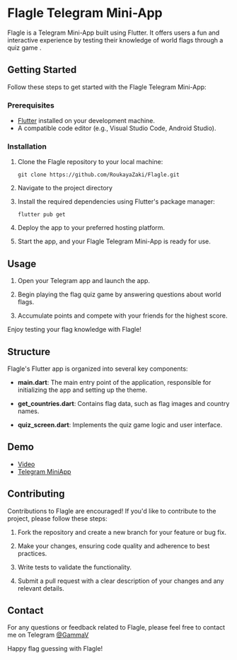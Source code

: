 
# Flagle Telegram Mini-App

Flagle is a Telegram Mini-App built using Flutter. It offers users a fun and interactive experience by testing their knowledge of world flags through a quiz game .

## Getting Started

Follow these steps to get started with the Flagle Telegram Mini-App:

### Prerequisites

- [Flutter](https://flutter.dev/docs/get-started/install) installed on your development machine.
- A compatible code editor (e.g., Visual Studio Code, Android Studio).

### Installation

1. Clone the Flagle repository to your local machine:

   ```
   git clone https://github.com/RoukayaZaki/Flagle.git
   ```

2. Navigate to the project directory

3. Install the required dependencies using Flutter's package manager:

   ```
   flutter pub get
   ```

4. Deploy the app to your preferred hosting platform.

5. Start the app, and your Flagle Telegram Mini-App is ready for use.

## Usage

1. Open your Telegram app and launch the app.

2. Begin playing the flag quiz game by answering questions about world flags.

3. Accumulate points and compete with your friends for the highest score.


Enjoy testing your flag knowledge with Flagle!

## Structure

Flagle's Flutter app is organized into several key components:

- **main.dart**: The main entry point of the application, responsible for initializing the app and setting up the theme.

- **get_countries.dart**: Contains flag data, such as flag images and country names.

- **quiz_screen.dart**: Implements the quiz game logic and user interface.

## Demo
- [Video](https://photos.app.goo.gl/wFbXkGzm33Sg9Gm78)
- [Telegram MiniApp](https://t.me/flagle_quiz_bot/flagle)

## Contributing

Contributions to Flagle are encouraged! If you'd like to contribute to the project, please follow these steps:

1. Fork the repository and create a new branch for your feature or bug fix.

2. Make your changes, ensuring code quality and adherence to best practices.

3. Write tests to validate the functionality.

4. Submit a pull request with a clear description of your changes and any relevant details.


## Contact

For any questions or feedback related to Flagle, please feel free to contact me on Telegram [@GammaV](https://t.me/GammaV)

Happy flag guessing with Flagle!
